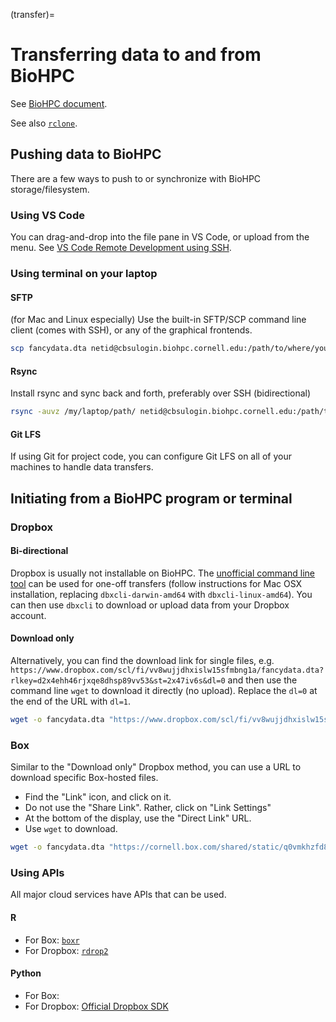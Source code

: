 (transfer)=
# Transferring data to and from BioHPC

See [BioHPC document](https://biohpc.cornell.edu/lab/doc/accessing_data_on_BioHPC.pdf). 

See also [`rclone`](https://biohpc.cornell.edu/lab/userguide.aspx?a=software&i=665#c).

## Pushing data to BioHPC

There are a few ways to push to or synchronize with BioHPC storage/filesystem.

### Using VS Code

You can drag-and-drop into the file pane in VS Code, or upload from the menu. See [VS Code Remote Development using SSH](https://code.visualstudio.com/docs/remote/ssh).

### Using terminal on your laptop

#### SFTP

(for Mac and Linux especially) Use the built-in SFTP/SCP command line client (comes with SSH), or any of the graphical frontends. 

```bash
scp fancydata.dta netid@cbsulogin.biohpc.cornell.edu:/path/to/where/you/need/it/
```

#### Rsync

Install rsync and sync back and forth, preferably over SSH (bidirectional)

```bash
rsync -auvz /my/laptop/path/ netid@cbsulogin.biohpc.cornell.edu:/path/to/where/you/need/it/
```

#### Git LFS

If using Git for project code, you can configure Git LFS on all of your machines to handle data transfers.

## Initiating from a BioHPC program or terminal

### Dropbox 

#### Bi-directional

Dropbox is usually not installable on BioHPC. The [unofficial command line tool](https://github.com/dropbox/dbxcli) can be used for one-off transfers (follow instructions for Mac OSX installation, replacing `dbxcli-darwin-amd64` with `dbxcli-linux-amd64`). You can then use `dbxcli` to download or upload data from your Dropbox account.

#### Download only

Alternatively, you can find the download link for single files, e.g. `https://www.dropbox.com/scl/fi/vv8wujjdhxislw15sfmbng1a/fancydata.dta?rlkey=d2x4ehh46rjxqe8dhsp89vv53&st=2x47iv6s&dl=0` and then use the command line `wget` to download it directly (no upload). Replace the `dl=0` at the end of the URL with `dl=1`.

```bash
wget -o fancydata.dta "https://www.dropbox.com/scl/fi/vv8wujjdhxislw15sfmbng1a/fancydata.dta?rlkey=d2x4ehh46rjxqe8dhsp89vv53&st=2x47iv6s&dl=1"
```

### Box

Similar to the "Download only" Dropbox method, you can use a URL to download specific Box-hosted files. 

- Find the "Link" icon, and click on it.
- Do not use the "Share Link". Rather, click on "Link Settings"
- At the bottom of the display, use the "Direct Link" URL.
- Use `wget` to download.

```bash
wget -o fancydata.dta "https://cornell.box.com/shared/static/q0vmkhzfd8mrcl9wzgeub5x74a8yoh8u.dta"
```

### Using APIs

All major cloud services have APIs that can be used. 

#### R

- For Box: [`boxr`](https://r-box.github.io/boxr/index.html)
- For Dropbox: [`rdrop2`](https://github.com/karthik/rdrop2)

#### Python

- For Box:
- For Dropbox: [Official Dropbox SDK](https://github.com/dropbox/dropbox-sdk-python)
